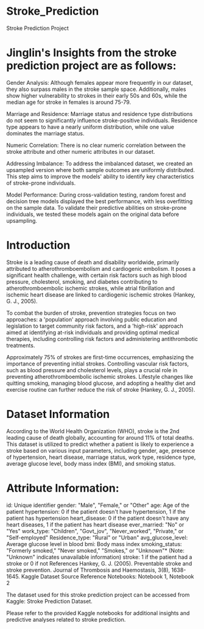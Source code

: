 # Stroke_Prediction
Stroke Prediction Project
# Jinglin's Insights from the stroke prediction project are as follows:

Gender Analysis: Although females appear more frequently in our dataset, they also surpass males in the stroke sample space. Additionally, males show higher vulnerability to strokes in their early 50s and 60s, while the median age for stroke in females is around 75-79.

Marriage and Residence: Marriage status and residence type distributions do not seem to significantly influence stroke-positive individuals. Residence type appears to have a nearly uniform distribution, while one value dominates the marriage status.

Numeric Correlation: There is no clear numeric correlation between the stroke attribute and other numeric attributes in our dataset.

Addressing Imbalance: To address the imbalanced dataset, we created an upsampled version where both sample outcomes are uniformly distributed. This step aims to improve the models' ability to identify key characteristics of stroke-prone individuals.

Model Performance: During cross-validation testing, random forest and decision tree models displayed the best performance, with less overfitting on the sample data. To validate their predictive abilities on stroke-prone individuals, we tested these models again on the original data before upsampling.
# Introduction
Stroke is a leading cause of death and disability worldwide, primarily attributed to atherothromboembolism and cardiogenic embolism. It poses a significant health challenge, with certain risk factors such as high blood pressure, cholesterol, smoking, and diabetes contributing to atherothromboembolic ischemic strokes, while atrial fibrillation and ischemic heart disease are linked to cardiogenic ischemic strokes (Hankey, G. J., 2005).

To combat the burden of stroke, prevention strategies focus on two approaches: a 'population' approach involving public education and legislation to target community risk factors, and a 'high-risk' approach aimed at identifying at-risk individuals and providing optimal medical therapies, including controlling risk factors and administering antithrombotic treatments.

Approximately 75% of strokes are first-time occurrences, emphasizing the importance of preventing initial strokes. Controlling vascular risk factors, such as blood pressure and cholesterol levels, plays a crucial role in preventing atherothromboembolic ischemic strokes. Lifestyle changes like quitting smoking, managing blood glucose, and adopting a healthy diet and exercise routine can further reduce the risk of stroke (Hankey, G. J., 2005).

# Dataset Information
According to the World Health Organization (WHO), stroke is the 2nd leading cause of death globally, accounting for around 11% of total deaths. This dataset is utilized to predict whether a patient is likely to experience a stroke based on various input parameters, including gender, age, presence of hypertension, heart disease, marriage status, work type, residence type, average glucose level, body mass index (BMI), and smoking status.

# Attribute Information:

id: Unique identifier
gender: "Male", "Female," or "Other"
age: Age of the patient
hypertension: 0 if the patient doesn't have hypertension, 1 if the patient has hypertension
heart_disease: 0 if the patient doesn't have any heart diseases, 1 if the patient has heart disease
ever_married: "No" or "Yes"
work_type: "Children", "Govt_jov", "Never_worked", "Private," or "Self-employed"
Residence_type: "Rural" or "Urban"
avg_glucose_level: Average glucose level in blood
bmi: Body mass index
smoking_status: "Formerly smoked," "Never smoked," "Smokes," or "Unknown"* (Note: "Unknown" indicates unavailable information)
stroke: 1 if the patient had a stroke or 0 if not
References
Hankey, G. J. (2005). Preventable stroke and stroke prevention. Journal of Thrombosis and Haemostasis, 3(8), 1638-1645.
Kaggle Dataset Source
Reference Notebooks: Notebook 1, Notebook 2

The dataset used for this stroke prediction project can be accessed from Kaggle: Stroke Prediction Dataset.

Please refer to the provided Kaggle notebooks for additional insights and predictive analyses related to stroke prediction.
